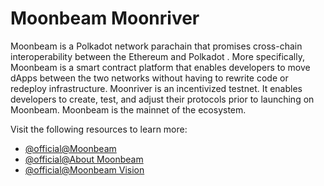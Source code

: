 # Moonbeam Moonriver

Moonbeam is a Polkadot network parachain that promises cross-chain interoperability between the Ethereum and Polkadot . More specifically, Moonbeam is a smart contract platform that enables developers to move dApps between the two networks without having to rewrite code or redeploy infrastructure. Moonriver is an incentivized testnet. It enables developers to create, test, and adjust their protocols prior to launching on Moonbeam. Moonbeam is the mainnet of the ecosystem.

Visit the following resources to learn more:

- [@official@Moonbeam](https://moonbeam.network/)
- [@official@About Moonbeam](https://docs.moonbeam.network/learn/platform/networks/moonbeam/)
- [@official@Moonbeam Vision](https://docs.moonbeam.network/learn/platform/vision/)